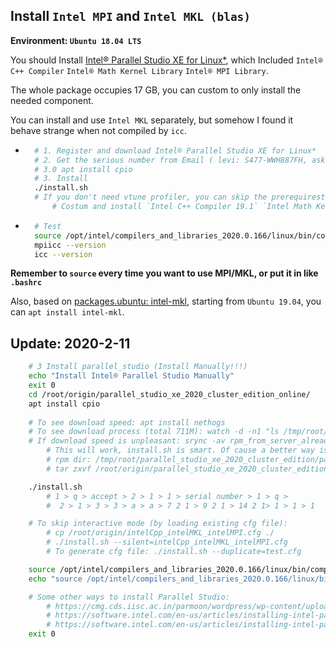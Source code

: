 ## Install `Intel MPI` and `Intel MKL (blas)`

**Environment: `Ubuntu 18.04 LTS`**

You should Install [Intel® Parallel Studio XE for Linux*](https://software.intel.com/en-us/parallel-studio-xe/choose-download/student-linux-fortran), which Included `Intel® C++ Compiler`  `Intel® Math Kernel Library`  `Intel® MPI Library`.

The whole package occupies 17 GB, you can custom to only install the needed component.

You can install and use `Intel MKL` separately, but somehow I found it behave strange when not compiled by `icc`.

* ```bash
    # 1. Register and download Intel® Parallel Studio XE for Linux*
    # 2. Get the serious number from Email ( levi: S477-WWH887FH, ask him first if you want )
    # 3.0 apt install cpio
    # 3. Install
    ./install.sh
	# If you don't need vtune profiler, you can skip the prerequirest of GUI
    	# Costum and install `Intel C++ Compiler 19.1` `Intel Math Kernel Library 2020 for C/C++` `Intel MPI Library 2019 Update 6`
    ```
    
* ```bash
    # Test
    source /opt/intel/compilers_and_libraries_2020.0.166/linux/bin/compilervars.sh intel64
    mpiicc --version
    icc --version
    ```

**Remember to `source` every time you want to use MPI/MKL, or put it in like `.bashrc`**


Also, based on [packages.ubuntu: intel-mkl](https://packages.ubuntu.com/search?keywords=intel-mkl), starting from `Ubuntu 19.04`, you can `apt install intel-mkl`.



## Update: 2020-2-11

```bash
	# 3 Install parallel_studio (Install Manually!!!)
	echo "Install Intel® Parallel Studio Manually"
	exit 0
	cd /root/origin/parallel_studio_xe_2020_cluster_edition_online/
	apt install cpio 
			
	# To see download speed: apt install nethogs
	# To see download process (total 711M): watch -d -n1 "ls /tmp/root/parallel_studio_xe_2020_cluster_edition/parallel_studio_xe_2020_cluster_edition/rpm -lah | grep tota"
	# If download speed is unpleasant: srync -av rpm_from_server_already_finished_Downlaod rpm_server_who_need_to_Download 
		# This will work, install.sh is smart. Of cause a better way is tar -> scp -> untar
		# rpm dir: /tmp/root/parallel_studio_xe_2020_cluster_edition/parallel_studio_xe_2020_cluster_edition/rpm
		# tar zxvf /root/origin/parallel_studio_xe_2020_cluster_edition_rpm.tar.gz -C /tmp/root/parallel_studio_xe_2020_cluster_edition/parallel_studio_xe_2020_cluster_edition/

	./install.sh
		# 1 > q > accept > 2 > 1 > 1 > serial number > 1 > q > 
		#  2 > 1 > 3 > 3 > a > a > 7 2 1 > 9 2 1 > 14 2 1> 1 > 1 > 1

	# To skip interactive mode (by loading existing cfg file):
		# cp /root/origin/intelCpp_intelMKL_intelMPI.cfg ./
		# ./install.sh --silent=intelCpp_intelMKL_intelMPI.cfg
		# To generate cfg file: ./install.sh --duplicate=test.cfg

	source /opt/intel/compilers_and_libraries_2020.0.166/linux/bin/compilervars.sh intel64
	echo "source /opt/intel/compilers_and_libraries_2020.0.166/linux/bin/compilervars.sh intel64" >> /root/.bashrc

	# Some other ways to install Parallel Studio:
		# https://cmg.cds.iisc.ac.in/parmoon/wordpress/wp-content/uploads/2019/10/parallel-studio-xe-2019u4-install-guide-lin.pdf
		# https://software.intel.com/en-us/articles/installing-intel-parallel-studio-xe-runtime-2019-using-apt-repository
		# https://software.intel.com/en-us/articles/installing-intel-parallel-studio-xe-runtime-2019-using-apt-repository
	exit 0
```